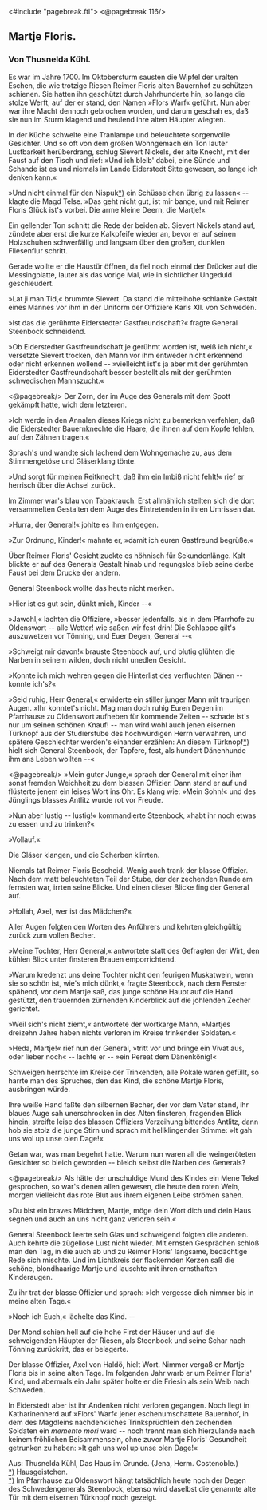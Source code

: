 <#include "pagebreak.ftl">
\<@pagebreak 116/>
<h2>Martje Floris.</h2>

<h3>Von Thusnelda Kühl.</h3>

Es war im Jahre 1700. Im Oktobersturm sausten die Wipfel
der uralten Eschen, die wie trotzige Riesen Reimer Floris alten
Bauernhof zu schützen schienen. Sie hatten ihn geschützt durch
Jahrhunderte hin, so lange die stolze Werft, auf der er stand, den
Namen »Flors Warf« geführt. Nun aber war ihre Macht dennoch
gebrochen worden, und darum geschah es, daß sie nun im Sturm
klagend und heulend ihre alten Häupter wiegten.

In der Küche schwelte eine Tranlampe und beleuchtete sorgenvolle
Gesichter. Und so oft von dem großen Wohngemach ein Ton
lauter Lustbarkeit herüberdrang, schlug Sievert Nickels, der alte
Knecht, mit der Faust auf den Tisch und rief: »Und ich bleib' dabei,
eine Sünde und Schande ist es und niemals im Lande Eiderstedt
Sitte gewesen, so lange ich denken kann.«

»Und nicht einmal für den Nispuk<a class="refnote" id="rn1" href="#fn1">*)</a> ein Schüsselchen übrig
zu lassen« -- klagte die Magd Telse. »Das geht nicht gut, ist mir
bange, und mit Reimer Floris Glück ist's vorbei. Die arme kleine
Deern, die Martje!«

Ein gellender Ton schnitt die Rede der beiden ab. Sievert
Nickels stand auf, zündete aber erst die kurze Kalkpfeife wieder an,
bevor er auf seinen Holzschuhen schwerfällig und langsam über
den großen, dunklen Fliesenflur schritt.

Gerade wollte er die Haustür öffnen, da fiel noch einmal der
Drücker auf die Messingplatte, lauter als das vorige Mal, wie in
sichtlicher Ungeduld geschleudert.

»Lat ji man Tid,« brummte Sievert. Da stand die mittelhohe
schlanke Gestalt eines Mannes vor ihm in der Uniform der Offiziere
Karls XII. von Schweden.

»Ist das die gerühmte Eiderstedter Gastfreundschaft?« fragte
General Steenbock schneidend.

»Ob Eiderstedter Gastfreundschaft je gerühmt worden ist, weiß
ich nicht,« versetzte Sievert trocken, den Mann vor ihm entweder
nicht erkennend oder nicht erkennen wollend -- »vielleicht ist's ja
aber mit der gerühmten Eiderstedter Gastfreundschaft besser bestellt
als mit der gerühmten schwedischen Mannszucht.«

\<@pagebreak/>
Der Zorn, der im Auge des Generals mit dem Spott gekämpft
hatte, wich dem letzteren.

»Ich werde in den Annalen dieses Kriegs nicht zu bemerken
verfehlen, daß die Eiderstedter Bauernknechte die Haare, die ihnen
auf dem Kopfe fehlen, auf den Zähnen tragen.«

Sprach's und wandte sich lachend dem Wohngemache zu, aus
dem Stimmengetöse und Gläserklang tönte.

»Und sorgt für meinen Reitknecht, daß ihm ein Imbiß nicht
fehlt!« rief er herrisch über die Achsel zurück.

Im Zimmer war's blau von Tabakrauch. Erst allmählich stellten
sich die dort versammelten Gestalten dem Auge des Eintretenden in
ihren Umrissen dar.

»Hurra, der General!« johlte es ihm entgegen.

»Zur Ordnung, Kinder!« mahnte er, »damit ich euren Gastfreund
begrüße.«

Über Reimer Floris' Gesicht zuckte es höhnisch für Sekundenlänge.
Kalt blickte er auf des Generals Gestalt hinab und regungslos
blieb seine derbe Faust bei dem Drucke der andern.

General Steenbock wollte das heute nicht merken.

»Hier ist es gut sein, dünkt mich, Kinder --«

»Jawohl,« lachten die Offiziere, »besser jedenfalls, als in dem
Pfarrhofe zu Oldenswort -- alle Wetter! wie saßen wir fest drin!
Die Schlappe gilt's auszuwetzen vor Tönning, und Euer Degen,
General --«

»Schweigt mir davon!« brauste Steenbock auf, und blutig glühten
die Narben in seinem wilden, doch nicht unedlen Gesicht.

»Konnte ich mich wehren gegen die Hinterlist des verfluchten
Dänen -- konnte ich's?«

»Seid ruhig, Herr General,« erwiderte ein stiller junger Mann
mit traurigen Augen. »Ihr konntet's nicht. Mag man doch ruhig
Euren Degen im Pfarrhause zu Oldenswort aufheben für kommende
Zeiten -- schade ist's nur um seinen schönen Knauf! -- man wird
wohl auch jenen eisernen Türknopf aus der Studierstube des hochwürdigen
Herrn verwahren, und spätere Geschlechter werden's einander
erzählen: An diesem Türknopf<a class="refnote" id="rn2" href="#fn2">*)</a> hielt sich General Steenbock,
der Tapfere, fest, als hundert Dänenhunde ihm ans Leben wollten --«

\<@pagebreak/>
»Mein guter Junge,« sprach der General mit einer ihm sonst
fremden Weichheit zu dem blassen Offizier. Dann stand er auf
und flüsterte jenem ein leises Wort ins Ohr. Es klang wie: »Mein
Sohn!« und des Jünglings blasses Antlitz wurde rot vor Freude.

»Nun aber lustig -- lustig!« kommandierte Steenbock, »habt
ihr noch etwas zu essen und zu trinken?«

»Vollauf.«

Die Gläser klangen, und die Scherben klirrten.

Niemals tat Reimer Floris Bescheid. Wenig auch trank der
blasse Offizier. Nach dem matt beleuchteten Teil der Stube, der
der zechenden Runde am fernsten war, irrten seine Blicke. Und
einen dieser Blicke fing der General auf.

»Hollah, Axel, wer ist das Mädchen?«

Aller Augen folgten den Worten des Anführers und kehrten
gleichgültig zurück zum vollen Becher.

»Meine Tochter, Herr General,« antwortete statt des Gefragten
der Wirt, den kühlen Blick unter finsteren Brauen emporrichtend.

»Warum kredenzt uns deine Tochter nicht den feurigen Muskatwein,
wenn sie so schön ist, wie's mich dünkt,« fragte Steenbock,
nach dem Fenster spähend, vor dem Martje saß, das junge schöne
Haupt auf die Hand gestützt, den trauernden zürnenden Kinderblick
auf die johlenden Zecher gerichtet.

»Weil sich's nicht ziemt,« antwortete der wortkarge Mann,
»Martjes dreizehn Jahre haben nichts verloren im Kreise trinkender
Soldaten.«

»Heda, Martje!« rief nun der General, »tritt vor und bringe
ein Vivat aus, oder lieber noch« -- lachte er -- »ein Pereat dem
Dänenkönig!«

Schweigen herrschte im Kreise der Trinkenden, alle Pokale
waren gefüllt, so harrte man des Spruches, den das Kind, die schöne Martje
Floris, ausbringen würde.

Ihre weiße Hand faßte den silbernen Becher, der vor dem Vater
stand, ihr blaues Auge sah unerschrocken in des Alten finsteren,
fragenden Blick hinein, streifte leise des blassen Offiziers Verzeihung
bittendes Antlitz, dann hob sie stolz die junge Stirn und sprach
mit hellklingender Stimme: »It gah uns wol up unse olen Dage!«

Getan war, was man begehrt hatte. Warum nun waren all
die weingeröteten Gesichter so bleich geworden -- bleich selbst die
Narben des Generals?
 
\<@pagebreak/>
Als hätte der unschuldige Mund des Kindes ein Mene Tekel
gesprochen, so war's denen allen gewesen, die heute den roten Wein,
morgen vielleicht das rote Blut aus ihrem eigenen Leibe strömen sahen.

»Du bist ein braves Mädchen, Martje, möge dein Wort dich
und dein Haus segnen und auch an uns nicht ganz verloren sein.«

General Steenbock leerte sein Glas und schweigend folgten die
anderen. Auch kehrte die zügellose Lust nicht wieder. Mit ernsten
Gesprächen schloß man den Tag, in die auch ab und zu Reimer
Floris' langsame, bedächtige Rede sich mischte. Und im Lichtkreis
der flackernden Kerzen saß die schöne, blondhaarige Martje und
lauschte mit ihren ernsthaften Kinderaugen.

Zu ihr trat der blasse Offizier und sprach: »Ich vergesse dich 
nimmer bis in meine alten Tage.«

»Noch ich Euch,« lächelte das Kind. --

Der Mond schien hell auf die hohe First der Häuser und auf
die schweigenden Häupter der Riesen, als Steenbock und seine Schar
nach Tönning zurückritt, das er belagerte.

Der blasse Offizier, Axel von Haldö, hielt Wort. Nimmer vergaß
er Martje Floris bis in seine alten Tage. Im folgenden Jahr
warb er um Reimer Floris' Kind, und abermals ein Jahr später
holte er die Friesin als sein Weib nach Schweden.

In Eiderstedt aber ist ihr Andenken nicht verloren gegangen.
Noch liegt in Katharinenherd auf »Flors' Warf« jener eschenumschattete 
Bauernhof, in dem des Mägdleins nachdenkliches Trinksprüchlein
den zechenden Soldaten ein <i>memento mori</i> ward -- noch
trennt man sich hierzulande nach keinem fröhlichen Beisammensein,
ohne zuvor Martje Floris' Gesundheit getrunken zu haben: »It
gah uns wol up unse olen Dage!«

<div class="source">Aus: Thusnelda Kühl, Das Haus im Grunde. (Jena, Herm. Costenoble.)</div>

<div class="footnote" id="fn1"><a href="#rn1">*)</a> Hausgeistchen.</div>

<div class="footnote" id="fn2"><a href="#rn2">*)</a> Im Pfarrhause zu Oldenswort hängt tatsächlich heute noch der Degen
des Schwedengenerals Steenbock, ebenso wird daselbst die genannte alte Tür
mit dem eisernen Türknopf noch gezeigt.</div>

